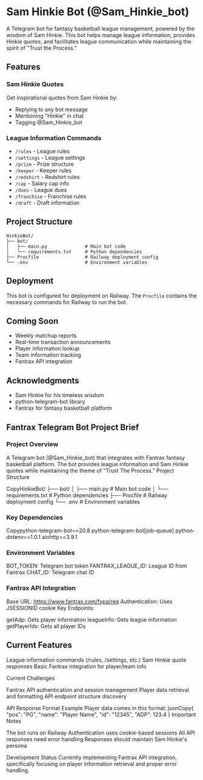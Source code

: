 # Sam Hinkie Bot (@Sam_Hinkie_bot)

A Telegram bot for fantasy basketball league management, powered by the wisdom of Sam Hinkie. This bot helps manage league information, provides Hinkie quotes, and facilitates league communication while maintaining the spirit of "Trust the Process."

## Features

### Sam Hinkie Quotes
Get inspirational quotes from Sam Hinkie by:
- Replying to any bot message
- Mentioning "Hinkie" in chat
- Tagging @Sam_Hinkie_bot

### League Information Commands
- `/rules` - League rules
- `/settings` - League settings
- `/prize` - Prize structure
- `/keeper` - Keeper rules
- `/redshirt` - Redshirt rules
- `/cap` - Salary cap info
- `/dues` - League dues
- `/franchise` - Franchise rules
- `/draft` - Draft information

## Project Structure
```
HinkieBot/
├── bot/
│   ├── main.py              # Main bot code
│   └── requirements.txt     # Python dependencies
├── Procfile                 # Railway deployment config
└── .env                     # Environment variables
```

## Deployment

This bot is configured for deployment on Railway. The `Procfile` contains the necessary commands for Railway to run the bot.

## Coming Soon

- Weekly matchup reports
- Real-time transaction announcements
- Player information lookup
- Team information tracking
- Fantrax API integration

## Acknowledgments

- Sam Hinkie for his timeless wisdom
- python-telegram-bot library
- Fantrax for fantasy basketball platform

## Fantrax Telegram Bot Project Brief
### Project Overview

A Telegram bot (@Sam_Hinkie_bot) that integrates with Fantrax fantasy basketball platform. The bot provides league information and Sam Hinkie quotes while maintaining the theme of "Trust The Process."
Project Structure

CopyHinkieBot/
├── bot/
│   ├── main.py              # Main bot code
│   └── requirements.txt     # Python dependencies
├── Procfile                 # Railway deployment config
└── .env                     # Environment variables

### Key Dependencies
Copypython-telegram-bot==20.8
python-telegram-bot[job-queue]
python-dotenv==1.0.1
aiohttp==3.9.1

### Environment Variables

BOT_TOKEN: Telegram bot token
FANTRAX_LEAGUE_ID: League ID from Fantrax
CHAT_ID: Telegram chat ID

### Fantrax API Integration

Base URL: https://www.fantrax.com/fxpa/req
Authentication: Uses JSESSIONID cookie
Key Endpoints:

getAdp: Gets player information
leagueInfo: Gets league information
getPlayerIds: Gets all player IDs



## Current Features

League information commands (/rules, /settings, etc.)
Sam Hinkie quote responses
Basic Fantrax integration for player/team info

Current Challenges

Fantrax API authentication and session management
Player data retrieval and formatting
API endpoint structure discovery

API Response Format Example
Player data comes in this format:
jsonCopy{
    "pos": "PG",
    "name": "Player Name",
    "id": "12345",
    "ADP": 123.4
}
Important Notes

The bot runs on Railway
Authentication uses cookie-based sessions
All API responses need error handling
Responses should maintain Sam Hinkie's persona

Development Status
Currently implementing Fantrax API integration, specifically focusing on player information retrieval and proper error handling.